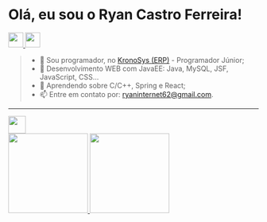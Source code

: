 # Olá, eu sou o Ryan Castro Ferreira!
<a href="mailto:ryaninternet62@gmail.com" target="_blank">
   <img height="30" src="https://img.shields.io/badge/Gmail-D14836?style=for-the-badge&logo=gmail&logoColor=white">
</a>
<a href="https://www.linkedin.com/in/ryan-castro-ferreira" >
    <img height="30" src="https://img.shields.io/badge/LinkedIn-0077B5?style=for-the-badge&logo=linkedin&logoColor=white">
</a>

> - 🔭 Sou programador, no <a target="_blank" href="https://kronosys.com.br/global/">KronoSys (ERP)</a> - Programador Júnior;<br />
> - 🌱 Desenvolvimento WEB com JavaEE: Java, MySQL, JSF, JavaScript, CSS...<br />
> - 🌱 Aprendendo sobre C/C++, Spring e React;<br />
> - 📫 Entre em contato por: <a href="mailto:ryaninternet62@gmail.com">ryaninternet62@gmail.com</a>.<br />
<hr />
<a href="https://spring.io/">
  <img height= "35" src="https://img.shields.io/badge/Spring-6DB33F?style=for-the-badge&logo=spring&logoColor=white">
</a>

<div>
  <a href="https://github.com/RyanCasf">
    <img height="160em" src="https://github-readme-stats.vercel.app/api?username=RyanCasf&show_icons=true&theme=dark&include_all_commits=true&count_private=true&hide=prs,stars" />
    <img height="160em" src="https://github-readme-stats.vercel.app/api/top-langs/?username=RyanCasf&layout=compact&langs_count=8&theme=dark" />
  </a>
</div>
